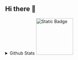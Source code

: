 ## Hi there 👋
<details>
  <summary>Github Stats <img alt="Static Badge" width="120px" src="https://img.shields.io/badge/Github-Stats-blue?style=flat&logo=github&logoColor=000000&labelColor=green"></summary>
  <img align="left" alt="zengxpmaster's GitHub Stats" src="https://github-readme-stats-zengxpmasters-projects.vercel.app/api?username=zengxpmaster&theme=highcontrast&hide=contribs,prs&hide_rank=true&include_all_commits=true&show_icons=true" />
</details>

<!--
**zengxpmaster/zengxpmaster** is a ✨ _special_ ✨ repository because its `README.md` (this file) appears on your GitHub profile.
https://github-readme-stats-zengxpmasters-projects.vercel.app/
Here are some ideas to get you started:

- 🔭 I’m currently working on ...
- 🌱 I’m currently learning ...
- 👯 I’m looking to collaborate on ...
- 🤔 I’m looking for help with ...
- 💬 Ask me about ...
- 📫 How to reach me: ...
- 😄 Pronouns: ...
- ⚡ Fun fact: ...
-->
